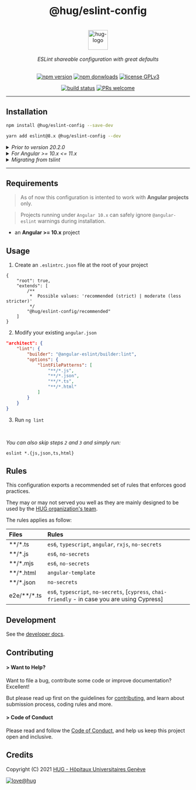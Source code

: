 <h1 align="center">
    @hug/eslint-config
</h1>

<p align="center">
    <br/>
    <a href="https://www.hug.ch">
        <img src="https://cdn.hug.ch/svgs/hug/hug-logo-horizontal.svg" alt="hug-logo" height="54px" />
    </a>
    <br/><br/>
    <i>ESLint shareable configuration with great defaults</i>
    <br/><br/>
</p>

<p align="center">
    <a href="https://www.npmjs.com/package/@hug/eslint-config">
        <img src="https://img.shields.io/npm/v/@hug/eslint-config.svg?color=blue&logo=npm" alt="npm version" /></a>
    <a href="https://npmcharts.com/compare/@hug/eslint-config?minimal=true">
        <img src="https://img.shields.io/npm/dw/@hug/eslint-config.svg?color=blue&logo=npm" alt="npm donwloads" /></a>
    <a href="https://github.com/dsi-hug/eslint-config/blob/main/LICENSE">
        <img src="https://img.shields.io/badge/license-GPLv3-ff69b4.svg" alt="license GPLv3" /></a>
</p>

<p align="center">
    <a href="https://github.com/dsi-hug/eslint-config/actions/workflows/ci_tests.yml">
        <img src="https://github.com/dsi-hug/eslint-config/actions/workflows/ci_tests.yml/badge.svg" alt="build status" /></a>
    <a href="https://github.com/dsi-hug/eslint-config/blob/main/CONTRIBUTING.md#-submitting-a-pull-request-pr">
        <img src="https://img.shields.io/badge/PRs-welcome-brightgreen.svg" alt="PRs welcome" /></a>
</p>

<hr/>

## Installation

```sh
npm install @hug/eslint-config --save-dev
```
```sh
yarn add eslint@8.x @hug/eslint-config --dev
```

<details>
    <summary><i>Prior to version 20.2.0</i></summary>

> <br/>
>
> Create a `tsconfig.eslint.json` file at the root of your project
>
> ```jsonc
> {
>     "extends": "./tsconfig.json",
>     "compilerOptions": {
>         "types": [
>             "node",
>             "jasmine",
>             //
>             // In case you are using WebdriverIO
>             //   "@wdio/globals/types"
>             //
>             // In case you are using Cypress
>             //   "cypress"
>             //
>             // Any other types that are required by your tests
>             //   ...
>         ]
>     },
>     "include": [
>         "src/**/*.ts",
>         "e2e/**/*.ts"
>     ]
> }
> ```

</details>
<details>
    <summary><i>For Angular >= 10.x <= 11.x</i></summary>

> <br/>
>
> ```sh
> npm install @hug/eslint-config@2.x --save-dev
> ```
> ```sh
> yarn add eslint@7.x @hug/eslint-config@2.x --dev
> ```

</details>
<details>
    <summary><i>Migrating from tslint</i></summary>

> <br/>
>
> 1. Remove `tslint` and `codelyzer` from your dependencies
> 2. Remove any `tslint.json` configuration files
> 3. Add `eslint` as a dev dependency
> 4. Have a look at our [Angular project example][ng-example] and modify all your `tsconfig` files accordingly

</details>

<hr/>

## Requirements

> As of now this configuration is intented to work with **Angular projects** only.

> Projects running under `Angular 10.x` can safely ignore `@angular-eslint` warnings during installation.

* an **Angular >= 10.x** project


## Usage

1. Create an `.eslintrc.json` file at the root of your project

```jsonc
{
    "root": true,
    "extends": [
        /**
         *  Possible values: 'recommended (strict) | moderate (less stricter)'
         */
        "@hug/eslint-config/recommended"
    ]
}
```

2. Modify your existing `angular.json`

```json
"architect": {
    "lint": {
        "builder": "@angular-eslint/builder:lint",
        "options": {
            "lintFilePatterns": [
                "**/*.js",
                "**/*.json",
                "**/*.ts",
                "**/*.html"
            ]
        }
    }
}
```

3. Run `ng lint`

<br/>

*You can also skip steps `2` and `3` and simply run:*

```
eslint *.{js,json,ts,html}
```


## Rules

This configuration exports a recommended set of rules that enforces good practices.

They may or may not served you well as they are mainly designed to be used by the [HUG organization's team][dsi-hug].

The rules applies as follow:

| Files | Rules |
| :---- | :---- |
| **/*.ts | `es6`, `typescript`, `angular`, `rxjs`, `no-secrets` |
| **/*.js | `es6`, `no-secrets` |
| **/*.mjs | `es6`, `no-secrets` |
| **/*.html | `angular-template` |
| **/*.json | `no-secrets` |
| e2e/**/*.ts | `es6`, `typescript`, `no-secrets`, [`cypress`, `chai-friendly` - in case you are using Cypress] |

## Development

See the [developer docs][developer].


## Contributing

#### > Want to Help?

Want to file a bug, contribute some code or improve documentation? Excellent!

But please read up first on the guidelines for [contributing][contributing], and learn about submission process, coding rules and more.

#### > Code of Conduct

Please read and follow the [Code of Conduct][codeofconduct], and help us keep this project open and inclusive.


## Credits

Copyright (C) 2021 [HUG - Hôpitaux Universitaires Genève][dsi-hug]

[![love@hug](https://img.shields.io/badge/@hug-%E2%9D%A4%EF%B8%8Flove-magenta)][dsi-hug]




[angular-eslint]: https://github.com/angular-eslint/angular-eslint
[ng-example]: https://github.com/dsi-hug/eslint-config/blob/main/examples/angular
[cypress]: https://www.cypress.io/
[developer]: https://github.com/dsi-hug/eslint-config/blob/main/DEVELOPER.md
[contributing]: https://github.com/dsi-hug/eslint-config/blob/main/CONTRIBUTING.md
[codeofconduct]: https://github.com/dsi-hug/eslint-config/blob/main/CODE_OF_CONDUCT.md
[dsi-hug]: https://github.com/dsi-hug
